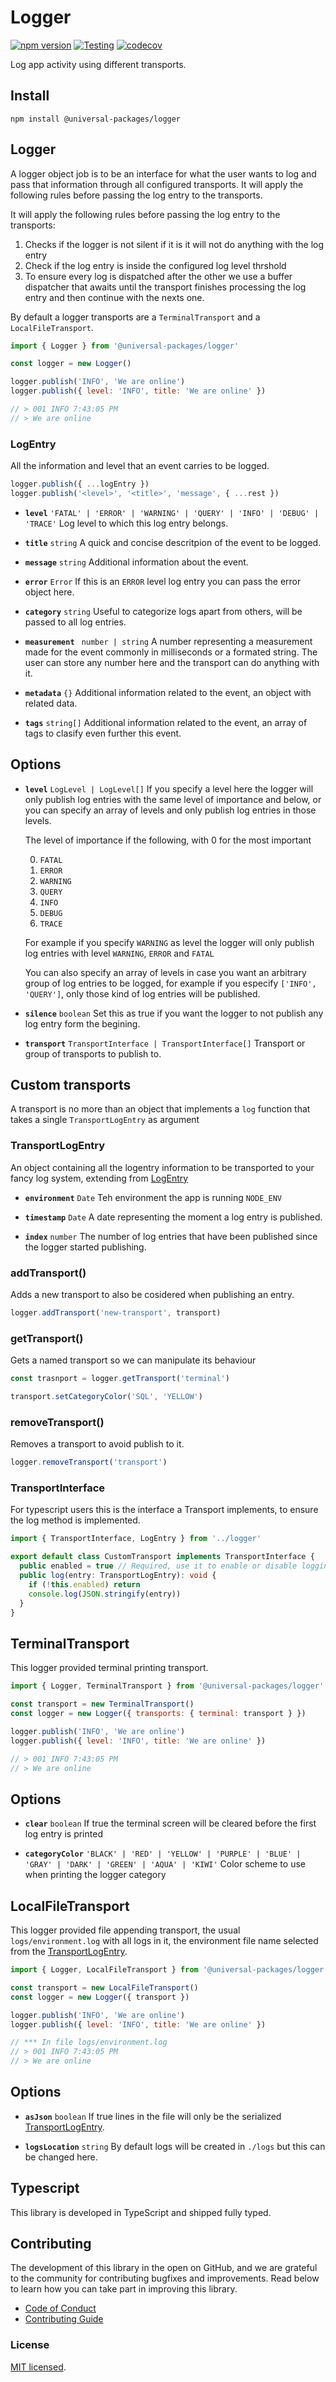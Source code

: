 # Logger

[![npm version](https://badge.fury.io/js/@universal-packages%2Flogger.svg)](https://www.npmjs.com/package/@universal-packages/logger)
[![Testing](https://github.com/universal-packages/universal-logger/actions/workflows/testing.yml/badge.svg)](https://github.com/universal-packages/universal-logger/actions/workflows/testing.yml)
[![codecov](https://codecov.io/gh/universal-packages/universal-logger/branch/main/graph/badge.svg?token=CXPJSN8IGL)](https://codecov.io/gh/universal-packages/universal-logger)

Log app activity using different transports.

## Install

```shell
npm install @universal-packages/logger
```

## Logger

A logger object job is to be an interface for what the user wants to log and pass that information through all configured transports. It will apply the following rules before passing the log entry to the transports.

It will apply the following rules before passing the log entry to the transports:

1.  Checks if the logger is not silent if it is it will not do anything with the log entry
2.  Check if the log entry is inside the configured log level thrshold
3.  To ensure every log is dispatched after the other we use a buffer dispatcher that awaits until the transport finishes processing the log entry and then continue with the nexts one.

By default a logger transports are a `TerminalTransport` and a `LocalFileTransport`.

```js
import { Logger } from '@universal-packages/logger'

const logger = new Logger()

logger.publish('INFO', 'We are online')
logger.publish({ level: 'INFO', title: 'We are online' })

// > 001 INFO 7:43:05 PM
// > We are online
```

### LogEntry

All the information and level that an event carries to be logged.

```js
logger.publish({ ...logEntry })
logger.publish('<level>', '<title>', 'message', { ...rest })
```

- **`level`** `'FATAL' | 'ERROR' | 'WARNING' | 'QUERY' | 'INFO' | 'DEBUG' | 'TRACE'`
  Log level to which this log entry belongs.

- **`title`** `string`
  A quick and concise descritpion of the event to be logged.

- **`message`** `string`
  Additional information about the event.

- **`error`** `Error`
  If this is an `ERROR` level log entry you can pass the error object here.

- **`category`** `string`
  Useful to categorize logs apart from others, will be passed to all log entries.

- **`measurement`** ` number | string`
  A number representing a measurement made for the event commonly in milliseconds or a formated string. The user can store any number here and the transport can do anything with it.

- **`metadata`** `{}`
  Additional information related to the event, an object with related data.

- **`tags`** `string[]`
  Additional information related to the event, an array of tags to clasify even further this event.

## Options

- **`level`** `LogLevel | LogLevel[]`
  If you specify a level here the logger will only publish log entries with the same level of importance and below, or you can specify an array of levels and only publish log entries in those levels.

  The level of importance if the following, with 0 for the most important

  0. `FATAL`
  1. `ERROR`
  2. `WARNING`
  3. `QUERY`
  4. `INFO`
  5. `DEBUG`
  6. `TRACE`

  For example if you specify `WARNING` as level the logger will only publish log entries with level `WARNING`, `ERROR` and `FATAL`

  You can also specify an array of levels in case you want an arbitrary group of log entries to be logged, for example if you especify `['INFO', 'QUERY']`, only those kind of log entries will be published.

- **`silence`** `boolean`
  Set this as true if you want the logger to not publish any log entry form the begining.

- **`transport`** `TransportInterface | TransportInterface[]`
  Transport or group of transports to publish to.

## Custom transports

A transport is no more than an object that implements a `log` function that takes a single `TransportLogEntry` as argument

### TransportLogEntry

An object containing all the logentry information to be transported to your fancy log system, extending from [LogEntry](#logentry)

- **`environment`** `Date`
  Teh environment the app is running `NODE_ENV`

- **`timestamp`** `Date`
  A date representing the moment a log entry is published.

- **`index`** `number`
  The number of log entries that have been published since the logger started publishing.

### addTransport()

Adds a new transport to also be cosidered when publishing an entry.

```js
logger.addTransport('new-transport', transport)
```

### getTransport()

Gets a named transport so we can manipulate its behaviour

```js
const trasnport = logger.getTransport('terminal')

transport.setCategoryColor('SQL', 'YELLOW')
```

### removeTransport()

Removes a transport to avoid publish to it.

```js
logger.removeTransport('transport')
```

### TransportInterface

For typescript users this is the interface a Transport implements, to ensure the log method is implemented.

```typescript
import { TransportInterface, LogEntry } from '../logger'

export default class CustomTransport implements TransportInterface {
  public enabled = true // Required, use it to enable or disable logging by transport
  public log(entry: TransportLogEntry): void {
    if (!this.enabled) return
    console.log(JSON.stringify(entry))
  }
}
```

## TerminalTransport

This logger provided terminal printing transport.

```js
import { Logger, TerminalTransport } from '@universal-packages/logger'

const transport = new TerminalTransport()
const logger = new Logger({ transports: { terminal: transport } })

logger.publish('INFO', 'We are online')
logger.publish({ level: 'INFO', title: 'We are online' })

// > 001 INFO 7:43:05 PM
// > We are online
```

## Options

- **`clear`** `boolean`
  If true the terminal screen will be cleared before the first log entry is printed

- **`categoryColor`** `'BLACK' | 'RED' | 'YELLOW' | 'PURPLE' | 'BLUE' | 'GRAY' | 'DARK' | 'GREEN' | 'AQUA' | 'KIWI'`
  Color scheme to use when printing the logger category

## LocalFileTransport

This logger provided file appending transport, the usual `logs/environment.log` with all logs in it, the environment file name selected from the [TransportLogEntry](#transportlogentry).

```js
import { Logger, LocalFileTransport } from '@universal-packages/logger'

const transport = new LocalFileTransport()
const logger = new Logger({ transport })

logger.publish('INFO', 'We are online')
logger.publish({ level: 'INFO', title: 'We are online' })

// *** In file logs/environment.log
// > 001 INFO 7:43:05 PM
// > We are online
```

## Options

- **`asJson`** `boolean`
  If true lines in the file will only be the serialized [TransportLogEntry](#transportlogentry).

- **`logsLocation`** `string`
  By default logs will be created in `./logs` but this can be changed here.

## Typescript

This library is developed in TypeScript and shipped fully typed.

## Contributing

The development of this library in the open on GitHub, and we are grateful to the community for contributing bugfixes and improvements. Read below to learn how you can take part in improving this library.

- [Code of Conduct](./CODE_OF_CONDUCT.md)
- [Contributing Guide](./CONTRIBUTING.md)

### License

[MIT licensed](./LICENSE).
